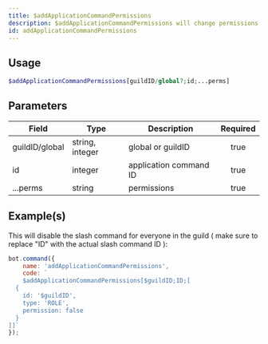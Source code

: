 ```yaml
---
title: $addApplicationCommandPermissions
description: $addApplicationCommandPermissions will change permissions of a slash command.
id: addApplicationCommandPermissions
---
```


## Usage

```php
$addApplicationCommandPermissions[guildID/global?;id;...perms]
```

## Parameters

| Field          | Type            | Description            | Required |
|----------------|-----------------|------------------------|:--------:|
| guildID/global | string, integer | global or guildID      |   true   |
| id             | integer         | application command ID |   true   |
| ...perms       | string          | permissions            |   true   |

## Example(s)

This will disable the slash command for everyone in the guild ( make sure to replace "ID" with the actual slash command
ID ):

```javascript
bot.command({
    name: 'addApplicationCommandPermissions',
    code: `
    $addApplicationCommandPermissions[$guildID;ID;[
  {
    id: '$guildID',
    type: 'ROLE',
    permission: false
  }
]]`
});
```
